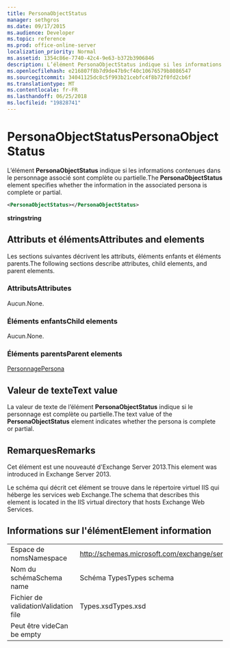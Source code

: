```yaml
---
title: PersonaObjectStatus
manager: sethgros
ms.date: 09/17/2015
ms.audience: Developer
ms.topic: reference
ms.prod: office-online-server
localization_priority: Normal
ms.assetid: 1354c86e-7740-42c4-9e63-b372b3906846
description: L’élément PersonaObjectStatus indique si les informations contenues dans le personnage associé sont complète ou partielle.
ms.openlocfilehash: e216807f8b7d9de47b9cf40c10676579b8086547
ms.sourcegitcommit: 34041125dc8c5f993b21cebfc4f8b72f0fd2cb6f
ms.translationtype: MT
ms.contentlocale: fr-FR
ms.lasthandoff: 06/25/2018
ms.locfileid: "19828741"
---
```

# <a name="personaobjectstatus"></a><span data-ttu-id="c57f6-103">PersonaObjectStatus</span><span class="sxs-lookup"><span data-stu-id="c57f6-103">PersonaObjectStatus</span></span>

<span data-ttu-id="c57f6-104">L’élément **PersonaObjectStatus** indique si les informations contenues dans le personnage associé sont complète ou partielle.</span><span class="sxs-lookup"><span data-stu-id="c57f6-104">The **PersonaObjectStatus** element specifies whether the information in the associated persona is complete or partial.</span></span> 
  
```XML
<PersonaObjectStatus></PersonaObjectStatus>
```

 <span data-ttu-id="c57f6-105">**string**</span><span class="sxs-lookup"><span data-stu-id="c57f6-105">**string**</span></span>
## <a name="attributes-and-elements"></a><span data-ttu-id="c57f6-106">Attributs et éléments</span><span class="sxs-lookup"><span data-stu-id="c57f6-106">Attributes and elements</span></span>

<span data-ttu-id="c57f6-107">Les sections suivantes décrivent les attributs, éléments enfants et éléments parents.</span><span class="sxs-lookup"><span data-stu-id="c57f6-107">The following sections describe attributes, child elements, and parent elements.</span></span>
  
### <a name="attributes"></a><span data-ttu-id="c57f6-108">Attributs</span><span class="sxs-lookup"><span data-stu-id="c57f6-108">Attributes</span></span>

<span data-ttu-id="c57f6-109">Aucun.</span><span class="sxs-lookup"><span data-stu-id="c57f6-109">None.</span></span>
  
### <a name="child-elements"></a><span data-ttu-id="c57f6-110">Éléments enfants</span><span class="sxs-lookup"><span data-stu-id="c57f6-110">Child elements</span></span>

<span data-ttu-id="c57f6-111">Aucun.</span><span class="sxs-lookup"><span data-stu-id="c57f6-111">None.</span></span>
  
### <a name="parent-elements"></a><span data-ttu-id="c57f6-112">Éléments parents</span><span class="sxs-lookup"><span data-stu-id="c57f6-112">Parent elements</span></span>

[<span data-ttu-id="c57f6-113">Personnage</span><span class="sxs-lookup"><span data-stu-id="c57f6-113">Persona</span></span>](persona.md)
  
## <a name="text-value"></a><span data-ttu-id="c57f6-114">Valeur de texte</span><span class="sxs-lookup"><span data-stu-id="c57f6-114">Text value</span></span>

<span data-ttu-id="c57f6-115">La valeur de texte de l’élément **PersonaObjectStatus** indique si le personnage est complète ou partielle.</span><span class="sxs-lookup"><span data-stu-id="c57f6-115">The text value of the **PersonaObjectStatus** element indicates whether the persona is complete or partial.</span></span> 
  
## <a name="remarks"></a><span data-ttu-id="c57f6-116">Remarques</span><span class="sxs-lookup"><span data-stu-id="c57f6-116">Remarks</span></span>

<span data-ttu-id="c57f6-117">Cet élément est une nouveauté d'Exchange Server 2013.</span><span class="sxs-lookup"><span data-stu-id="c57f6-117">This element was introduced in Exchange Server 2013.</span></span>
  
<span data-ttu-id="c57f6-118">Le schéma qui décrit cet élément se trouve dans le répertoire virtuel IIS qui héberge les services web Exchange.</span><span class="sxs-lookup"><span data-stu-id="c57f6-118">The schema that describes this element is located in the IIS virtual directory that hosts Exchange Web Services.</span></span>
  
## <a name="element-information"></a><span data-ttu-id="c57f6-119">Informations sur l'élément</span><span class="sxs-lookup"><span data-stu-id="c57f6-119">Element information</span></span>

|||
|:-----|:-----|
|<span data-ttu-id="c57f6-120">Espace de noms</span><span class="sxs-lookup"><span data-stu-id="c57f6-120">Namespace</span></span>  <br/> |http://schemas.microsoft.com/exchange/services/2006/types  <br/> |
|<span data-ttu-id="c57f6-121">Nom du schéma</span><span class="sxs-lookup"><span data-stu-id="c57f6-121">Schema name</span></span>  <br/> |<span data-ttu-id="c57f6-122">Schéma Types</span><span class="sxs-lookup"><span data-stu-id="c57f6-122">Types schema</span></span>  <br/> |
|<span data-ttu-id="c57f6-123">Fichier de validation</span><span class="sxs-lookup"><span data-stu-id="c57f6-123">Validation file</span></span>  <br/> |<span data-ttu-id="c57f6-124">Types.xsd</span><span class="sxs-lookup"><span data-stu-id="c57f6-124">Types.xsd</span></span>  <br/> |
|<span data-ttu-id="c57f6-125">Peut être vide</span><span class="sxs-lookup"><span data-stu-id="c57f6-125">Can be empty</span></span>  <br/> ||
   

